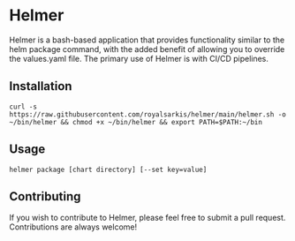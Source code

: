 # Helmer

Helmer is a bash-based application that provides functionality similar to the helm package command, with the added benefit of allowing you to override the values.yaml file. The primary use of Helmer is with CI/CD pipelines.

## Installation
`curl -s https://raw.githubusercontent.com/royalsarkis/helmer/main/helmer.sh -o ~/bin/helmer && chmod +x ~/bin/helmer && export PATH=$PATH:~/bin
`
## Usage
`helmer package [chart directory] [--set key=value]
`
## Contributing
If you wish to contribute to Helmer, please feel free to submit a pull request. Contributions are always welcome!